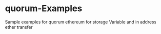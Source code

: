 # quorum-Examples
Sample examples for quorum ethereum for storage Variable and in address ether transfer
